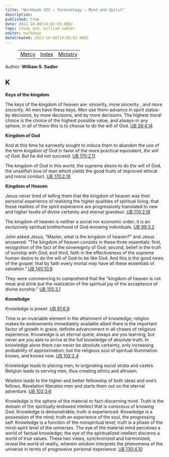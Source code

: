 ```yaml
---
title: "Workbook VII — Terminology — Mind and Spirit"
description: 
published: true
date: 2022-10-08T14:02:03.086Z
tags: study aid, william sadler
editor: markdown
dateCreated: 2022-10-08T14:02:03.086Z
---
```


<figure class="table chapter-navigator">
	<table>
		<tbody>
		<tr>
			<td><a href="/en/article/William_S_Sadler/Workbook_7_Terminology/Mercy">Mercy</a></td>
			<td><a href="/en/article/William_S_Sadler/Workbook_7_Terminology/Index">Index</a></td>
			<td><a href="/en/article/William_S_Sadler/Workbook_7_Terminology/Ministry">Ministry</a></td>
		</tr>
		</tbody>
	</table>
</figure>

Author: **William S. Sadler**


## K

**Keys of the kingdom**  
  

The keys of the kingdom of heaven are: sincerity, more sincerity , and more sincerity. All men have these keys. Men use them-advance in spirit status-by decisions, by more decisions, and by more decisions. The highest moral choice is the choice of the highest possible value, and always-in any sphere, in all of them-this is to choose to do the will of God. [UB 39:4.14](/en/The_Urantia_Book/39#p4_14)  
  

**Kingdom of God**  
  

And at this time he earnestly sought to induce them to abandon the use of the term _kingdom of God_ in favor of the more practical equivalent, _the will of God_. But he did not succeed. [UB 170:2.11](/en/The_Urantia_Book/170#p2_11)  
  
The kingdom of God in this world, the supreme desire to do the will of God, the unselfish love of man which yields the good fruits of improved ethical and moral conduct. [UB 170:2.18](/en/The_Urantia_Book/170#p2_18)  
  

**Kingdom of Heaven**  
  

Jesus never tired of telling them that the kingdom of heaven was their personal experience of realizing the higher qualities of spiritual living; that these realities of the spirit experience are progressively translated to new and higher levels of divine certainty and eternal grandeur. [UB 170:2.16](/en/The_Urantia_Book/170#p2_16)  
  
The kingdom of heaven is neither a social nor economic order; it is an exclusively spiritual brotherhood of God-knowing individuals. [UB 99:3.2](/en/The_Urantia_Book/99#p3_2)  
  
John asked Jesus, “Master, what is the kingdom of heaven?” and Jesus answered: “The kingdom of heaven consists in these three essentials: first, recognition of the fact of the sovereignty of God: second, belief in the truth of sonship with God; and third, faith in the effectiveness of the supreme human desire to do the will of God-to be like God. And this is the good news of the gospel: that by faith every mortal may have all these essentials of salvation.” [UB 140:10.9](/en/The_Urantia_Book/140#p10_9)  
  
They were commencing to comprehend that the “kingdom of heaven is not meat and drink but the realization of the spiritual joy of the acceptance of divine sonship.” [UB 155:3.1](/en/The_Urantia_Book/155#p3_1)  
  

**Knowledge**  
  

Knowledge is power. [UB 81:6.9](/en/The_Urantia_Book/81#p6_9)  
  
Time is an invariable element in the attainment of knowledge; religion makes its endowments immediately available albeit there is the important factor of growth in grace, definite advancement in all chases of religious experience. Knowledge is an eternal quest; always are you learning, but never are you able to arrive at the full knowledge of absolute truth. In knowledge alone there can never be absolute certainty, only increasing probability of approximation; but the religious soul of spiritual illumination knows, and knows now. [UB 102:2.4](/en/The_Urantia_Book/102#p2_4)  
  
Knowledge leads to placing men, to originating social strata and castes. Religion leads to serving men, thus creating ethics and altruism.  
  
Wisdom leads to the higher and better fellowship of both ideas and one’s fellows. Revelation liberates men and starts them out on the eternal adventure. [UB 102:3.6](/en/The_Urantia_Book/102#p3_6)  
  
Knowledge is the sphere of the material or fact-discerning mind. Truth is the domain of the spiritually endowed intellect that is conscious of knowing God. Knowledge is demonstrable; truth is experienced. Knowledge is a possession of the mind; truth an experience of the soul, the progressing self. Knowledge is a function of the nonspiritual level; truth is a phase of the mind-spirit level of the universes. The eye of the material mind perceives a world of factual knowledge; the eye of the spiritualized intellect discerns a world of true values. These two views, synchronized and harmonized, reveal the world of reality, wherein wisdom interprets the phenomena of the universe in terms of progressive personal experience. [UB 130:4.10](/en/The_Urantia_Book/130#p4_10)


<br>

